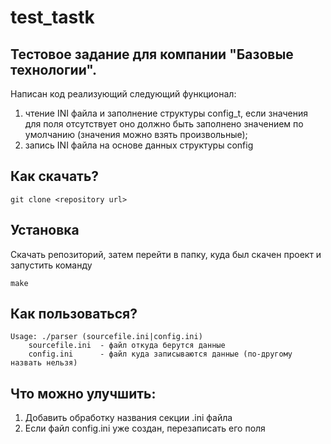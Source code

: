 # test_tastk

## Тестовое задание для компании "Базовые технологии".

Написан код реализующий следующий функционал:
1. чтение INI файла и заполнение структуры config_t, если значения для поля отсутствует оно должно быть заполнено значением по умолчанию
(значения можно взять произвольные);
2. запись INI файла на основе данных структуры config

## Как скачать?

```
git clone <repository url>
```

## Установка

Скачать репозиторий, затем перейти в папку, куда был скачен проект и запустить команду 

```
make
```

## Как пользоваться?

```
Usage: ./parser (sourcefile.ini|config.ini)
	sourcefile.ini	- файл откуда берутся данные
	config.ini		- файл куда записываются данные (по-другому назвать нельзя)
```

## Что можно улучшить:
1. Добавить обработку названия секции .ini файла
2. Если файл config.ini уже создан, перезаписать его поля

